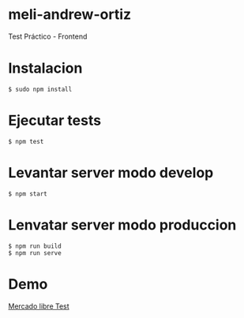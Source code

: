 # meli-andrew-ortiz
Test Práctico - Frontend

# Instalacion
    $ sudo npm install

# Ejecutar tests
    $ npm test

# Levantar server modo develop
    $ npm start

# Lenvatar server modo produccion
    $ npm run build
    $ npm run serve


# Demo
<a href="http://andrewortiz.com.ve/">Mercado libre Test</a>
